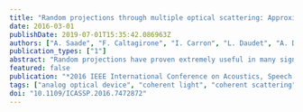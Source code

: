 ```yaml
---
title: "Random projections through multiple optical scattering: Approximating Kernels at the speed of light"
date: 2016-03-01
publishDate: 2019-07-01T15:35:42.086963Z
authors: ["A. Saade", "F. Caltagirone", "I. Carron", "L. Daudet", "A. Drémeau", "S. Gigan", "F. Krzakala"]
publication_types: ["1"]
abstract: "Random projections have proven extremely useful in many signal processing and machine learning applications. However, they often require either to store a very large random matrix, or to use a different, structured matrix to reduce the computational and memory costs. Here, we overcome this difficulty by proposing an analog, optical device, that performs the random projections literally at the speed of light without having to store any matrix in memory. This is achieved using the physical properties of multiple coherent scattering of coherent light in random media. We use this device on a simple task of classification with a kernel machine, and we show that, on the MNIST database, the experimental results closely match the theoretical performance of the corresponding kernel. This framework can help make kernel methods practical for applications that have large training sets and/or require real-time prediction. We discuss possible extensions of the method in terms of a class of kernels, speed, memory consumption and different problems."
featured: false
publication: "*2016 IEEE International Conference on Acoustics, Speech and Signal Processing (ICASSP)*"
tags: ["analog optical device", "coherent light", "coherent scattering", "computational costs", "Kernel", "kernel machine", "kernel methods", "Kernel methods", "large-scale data processing", "light scattering", "machine learning", "machine learning applications", "memory consumption", "memory costs", "micromirrors", "MNIST database", "Nonlinear optics", "optical computing", "optical scattering", "Optical scattering", "Paints", "Performance evaluation", "random matrix", "random media", "random projections", "signal processing", "Training"]
doi: "10.1109/ICASSP.2016.7472872"
---
```


